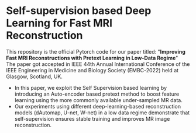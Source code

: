 # Self-supervision based Deep Learning for Fast MRI Reconstruction
This repository is the official Pytorch code for our paper titled: "**Improving Fast MRI Reconstructions with Pretext Learning in Low-Data Regime**"
<br>
The paper got accepted in IEEE 44th Annual International Conference of the IEEE Engineering in Medicine and Biology Society (EMBC-2022) held at Glasgow, Scotland, UK.
<br>

* In this paper, we exploit the Self Supervision based learning by introducing an Auto-encoder based pretext method to boost feature learning using the more commonly available under-sampled MR data.
* Our experiments using different deep-learning-based reconstruction models (dAutomap, U-net, W-net) in a low data regime demonstrate that self-supervision ensures stable training and improves MR image reconstruction.
